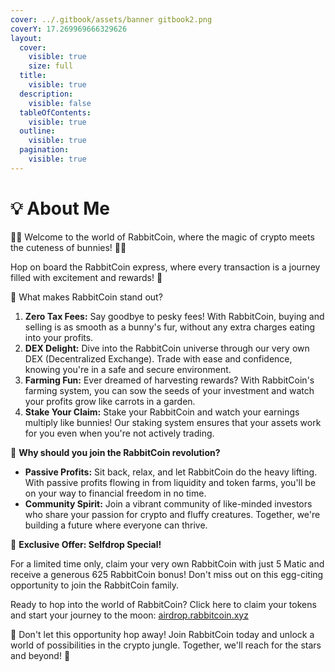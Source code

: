 ```yaml
---
cover: ../.gitbook/assets/banner gitbook2.png
coverY: 17.269969666329626
layout:
  cover:
    visible: true
    size: full
  title:
    visible: true
  description:
    visible: false
  tableOfContents:
    visible: true
  outline:
    visible: true
  pagination:
    visible: true
---
```


# 💡 About Me

🎩🐰 Welcome to the world of RabbitCoin, where the magic of crypto meets the cuteness of bunnies! 🐰🎩

Hop on board the RabbitCoin express, where every transaction is a journey filled with excitement and rewards! 🚀

🌟 What makes RabbitCoin stand out?

1. **Zero Tax Fees:** Say goodbye to pesky fees! With RabbitCoin, buying and selling is as smooth as a bunny's fur, without any extra charges eating into your profits.
2. **DEX Delight:** Dive into the RabbitCoin universe through our very own DEX (Decentralized Exchange). Trade with ease and confidence, knowing you're in a safe and secure environment.
3. **Farming Fun:** Ever dreamed of harvesting rewards? With RabbitCoin's farming system, you can sow the seeds of your investment and watch your profits grow like carrots in a garden.
4. **Stake Your Claim:** Stake your RabbitCoin and watch your earnings multiply like bunnies! Our staking system ensures that your assets work for you even when you're not actively trading.

🌈 **Why should you join the RabbitCoin revolution?**

* **Passive Profits:** Sit back, relax, and let RabbitCoin do the heavy lifting. With passive profits flowing in from liquidity and token farms, you'll be on your way to financial freedom in no time.
* **Community Spirit:** Join a vibrant community of like-minded investors who share your passion for crypto and fluffy creatures. Together, we're building a future where everyone can thrive.

🎁 **Exclusive Offer: Selfdrop Special!**

For a limited time only, claim your very own RabbitCoin with just 5 Matic and receive a generous 625 RabbitCoin bonus! Don't miss out on this egg-citing opportunity to join the RabbitCoin family.

Ready to hop into the world of RabbitCoin? Click here to claim your tokens and start your journey to the moon: [airdrop.rabbitcoin.xyz](https://airdrop.rabbitcoin.xyz/)

🚀 Don't let this opportunity hop away! Join RabbitCoin today and unlock a world of possibilities in the crypto jungle. Together, we'll reach for the stars and beyond! 🌟
